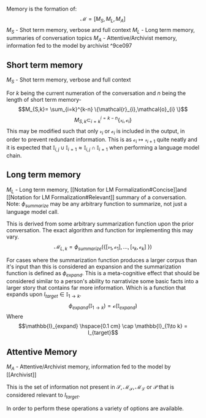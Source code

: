 Memory is the formation of:
$$\mathcal{M}=[M_{S},M_{L},M_{A}]$$ $M_{S}$ - Shot term memory, verbose and full context
$M_{L}$ - Long term memory, summaries of conversation topics
$M_{A}$ - Attentive/Archivist memory, information fed to the model by archivist ^9ce097


## Short term memory
$M_{S}$ - Shot term memory, verbose and full context

For $k$ being the current numeration of the conversation and $n$ being the length of short term memory- 
$$M_{S,k}= \sum_{i=k}^{k-n} \{\mathcal{r}_{i},\mathcal{o}_{i} \}$$
$$M_{S,k} \subset_{i=k}^{i=k-n} \{\mathcal{r}_{i},\mathcal{o}_{i} \}$$
This may be modified such that only $\mathcal{r}_{i}$ or $\mathcal{o}_{i}$ is included in the output, in order to prevent redundant information. This is as $\mathcal{o}_{i} \mapsto \mathcal{r}_{i+1}$ quite neatly and it is expected that $\mathbb{I}_{i,j} \cup \mathbb{I}_{i=1} \approx \mathbb{I}_{i,j} \cap \mathbb{I}_{i=1}$ when performing a language model chain.

## Long term memory
$M_{L}$ - Long term memory, [[Notation for LM Formalization#Concise]]and [[Notation for LM Formalization#Relevant]] summary of a conversation.
Note: $\phi_{summarize}$ may be any arbitrary function to summarize, not just a language model call.

This is derived from some arbitrary summarization function upon the prior conversation. The exact algorithm and function for implementing this may vary. 
$$\mathcal{M}_{L,k}= \phi_{summarize}(\{[\mathcal{r}_{1},\mathcal{o}_{1}],\dots,[\mathcal{r}_{k}, \mathcal{o}_{k} ] \  \})$$

For cases where the summarization function produces a larger corpus than it's input than this is considered an expansion and the summarization function is defined as $\phi_{expand}$. This is a meta-cognitive effect that should be considered similar to a person's ability to narrativize some basic facts into a larger story that contains far more information. Which is a function that expands upon $I_{target} \in \mathbb{I}_{1\to k}$. 
$$\phi_{expand}(\mathbb{I}_{1\to k})=\mathcal{o}(\mathbb{I}_{expand})$$
Where
$$\mathbb{I}_{expand} \hspace{0.1 cm} \cap \mathbb{I}_{1\to k} = I_{target}$$


## Attentive Memory
$M_{A}$ - Attentive/Archivist memory, information fed to the model by [[Archivist]]

This is the set of information not present in  $\mathcal{S,M_{S},M_{L}}$ or $\mathcal{P}$ that is considered relevant to $I_{target}$.


In order to perform these operations a variety of options are available.